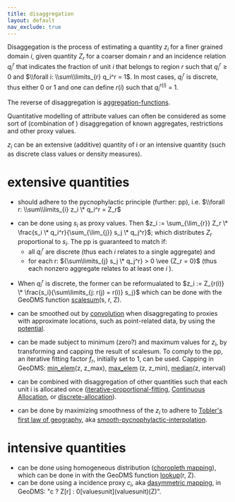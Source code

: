 ```yaml
---
title: disaggregation
layout: default
nav_exclude: true
---
```

Disaggegation is the process of estimating a quantity *z*<sub>*i*</sub> for a finer grained domain *i*, given quantity *Z*<sub>*r*</sub> for a
coarser domain *r* and an incidence relation *q*<sub>*i*</sub><sup>*r*</sup> that indicates the fraction of unit *i* that belongs to region *r* such that *q*<sub>*i*</sub><sup>*r*</sup> ≥ 0 and $\\forall i: \\sum\\limits_{r}  q_i^r = 1$. In most cases, *q*<sub>*i*</sub><sup>*r*</sup> is discrete, thus either 0 or 1 and one can define *r*(*i*) such that *q*<sub>*i*</sub><sup>*r*(*i*)</sup> = 1.

The reverse of disaggregation is [aggregation-functions](aggregation-functions).

Quantitative modelling of attribute values can often be considered as some sort of (combination of ) disaggregation of known aggregates, restrictions and other proxy values.

*z*<sub>*i*</sub> can be an extensive (additive) quantity of i or an intensive quantity (such as discrete class values or density measures).

# extensive quantities

-   should adhere to the pycnophylactic principle (further: pp), i.e.
    $\\forall r: \\sum\\limits_{i} z_i \* q_i^r = Z_r$

<!-- -->

-   can be done using *s*<sub>*i*</sub> as proxy values. Then $z_i := \sum_{\lim_{r}} Z_r \* \frac{s_i \* q_i^r}{\sum_{\lim_{j}}  s_j \* q_j^r}$;
    which distributes *Z*<sub>*r*</sub> proportional to
    *s*<sub>*i*</sub>. The pp is guaranteed to match if:
    -   all *q*<sub>*i*</sub><sup>*r*</sup> are discrete (thus each *i* relates to a single aggregate) and 
    -   for each r:
        ${\sum\limits_{j}  s_j \* q_j^r} > 0 \vee {Z_r = 0}$ (thus each nonzero aggregate relates to at least one *i* ).

<!-- -->

-   When *q*<sub>*i*</sub><sup>*r*</sup> is discrete, the former can be reformualated to
    $z_i := Z_{r(i)} \* \frac{s_i}{\sum\limits_{j: r(j) = r(i)} s_j}$ which can be done with the GeoDMS function [scalesum](scalesum)(s, r, Z).

<!-- -->

-   can be smoothed out by [convolution](convolution) when disaggregating to proxies with approximate locations, such as point-related data, by using the [potential](potential).

<!-- -->

-   can be made subject to minimum (zero?) and maximum values for *z*<sub>*i*</sub>, by transforming and capping the result of scalesum. To comply to the pp, an iterative fitting factor *f*<sub>*r*</sub>, initially set to 1, can be used. Capping in GeoDMS: [min_elem](min_elem)(z, z_max), [max_elem](max_elem)
(z, z_min), [median](median)(z, interval)

<!-- -->

-   can be combined with disaggregation of other quantities such that each unit i is allocated once ([iterative-proportional-fitting](iterative-proportional-fitting), [Continuous Allocation](https://github.com/ObjectVision/LandUseModelling/wiki/Continuous-Allocation), or [discrete-allocation](discrete-allocation)).

<!-- -->

-   can be done by maximizing smoothness of the *z*<sub>*i*</sub> to adhere to [Tobler's first law of geography](http://en.wikipedia.org/wiki/Tobler's_first_law_of_geography), aka [smooth-pycnophylactic-interpolation](smooth-pycnophylactic-interpolation).

# intensive quantities

-   can be done using homogeneous distribution ([choropleth mapping](http://en.wikipedia.org/wiki/Choropleth_map)), which can be
    done in with the GeoDMS function [lookup](lookup)(r, Z).
-   can be done using a incidence proxy *c*<sub>*i*</sub>, aka [dasymmetric mapping](http://en.wikipedia.org/wiki/Dasymetric_map),
    in GeoDMS: "c ? Z\[r\] : 0\[valuesunit](valuesunit)(Z)\".